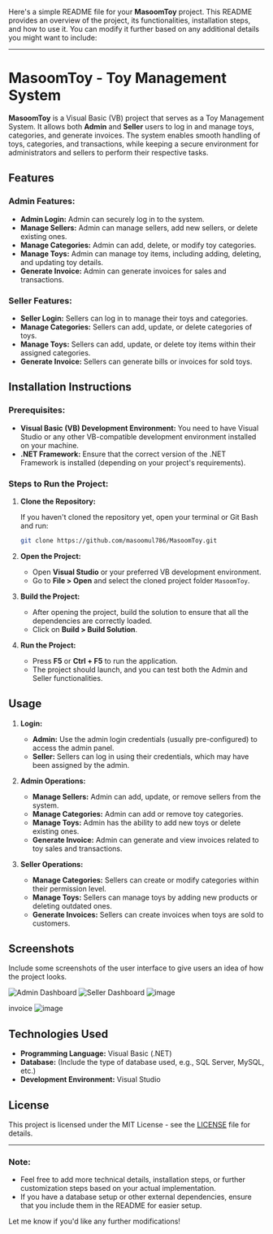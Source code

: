 Here's a simple README file for your **MasoomToy** project. This README provides an overview of the project, its functionalities, installation steps, and how to use it. You can modify it further based on any additional details you might want to include:

---

# MasoomToy - Toy Management System

**MasoomToy** is a Visual Basic (VB) project that serves as a Toy Management System. It allows both **Admin** and **Seller** users to log in and manage toys, categories, and generate invoices. The system enables smooth handling of toys, categories, and transactions, while keeping a secure environment for administrators and sellers to perform their respective tasks.

## Features

### Admin Features:
- **Admin Login:** Admin can securely log in to the system.
- **Manage Sellers:** Admin can manage sellers, add new sellers, or delete existing ones.
- **Manage Categories:** Admin can add, delete, or modify toy categories.
- **Manage Toys:** Admin can manage toy items, including adding, deleting, and updating toy details.
- **Generate Invoice:** Admin can generate invoices for sales and transactions.

### Seller Features:
- **Seller Login:** Sellers can log in to manage their toys and categories.
- **Manage Categories:** Sellers can add, update, or delete categories of toys.
- **Manage Toys:** Sellers can add, update, or delete toy items within their assigned categories.
- **Generate Invoice:** Sellers can generate bills or invoices for sold toys.

## Installation Instructions

### Prerequisites:
- **Visual Basic (VB) Development Environment:** You need to have Visual Studio or any other VB-compatible development environment installed on your machine.
- **.NET Framework:** Ensure that the correct version of the .NET Framework is installed (depending on your project's requirements).

### Steps to Run the Project:

1. **Clone the Repository:**

    If you haven't cloned the repository yet, open your terminal or Git Bash and run:

    ```bash
    git clone https://github.com/masoomul786/MasoomToy.git
    ```

2. **Open the Project:**

    - Open **Visual Studio** or your preferred VB development environment.
    - Go to **File > Open** and select the cloned project folder `MasoomToy`.

3. **Build the Project:**

    - After opening the project, build the solution to ensure that all the dependencies are correctly loaded.
    - Click on **Build > Build Solution**.

4. **Run the Project:**

    - Press **F5** or **Ctrl + F5** to run the application.
    - The project should launch, and you can test both the Admin and Seller functionalities.

## Usage

1. **Login:**
   - **Admin:** Use the admin login credentials (usually pre-configured) to access the admin panel.
   - **Seller:** Sellers can log in using their credentials, which may have been assigned by the admin.

2. **Admin Operations:**
   - **Manage Sellers:** Admin can add, update, or remove sellers from the system.
   - **Manage Categories:** Admin can add or remove toy categories.
   - **Manage Toys:** Admin has the ability to add new toys or delete existing ones.
   - **Generate Invoice:** Admin can generate and view invoices related to toy sales and transactions.

3. **Seller Operations:**
   - **Manage Categories:** Sellers can create or modify categories within their permission level.
   - **Manage Toys:** Sellers can manage toys by adding new products or deleting outdated ones.
   - **Generate Invoices:** Sellers can create invoices when toys are sold to customers.

## Screenshots

Include some screenshots of the user interface to give users an idea of how the project looks.

![Admin Dashboard](![image](https://github.com/user-attachments/assets/9513288f-685c-4f5e-a352-9a462bbff167)
)
![Seller Dashboard](![image](https://github.com/user-attachments/assets/0aad71c5-85ec-4482-ad0f-c0cfea3d2150)
)
![image](https://github.com/user-attachments/assets/9773d949-9850-43c9-8841-acb1ae888580)

invoice ![image](https://github.com/user-attachments/assets/5ea3d064-6af4-409f-97fc-a448bc73417a)




## Technologies Used

- **Programming Language:** Visual Basic (.NET)
- **Database:** (Include the type of database used, e.g., SQL Server, MySQL, etc.)
- **Development Environment:** Visual Studio

## License

This project is licensed under the MIT License - see the [LICENSE](LICENSE) file for details.

---

### Note:
- Feel free to add more technical details, installation steps, or further customization steps based on your actual implementation.
- If you have a database setup or other external dependencies, ensure that you include them in the README for easier setup.

Let me know if you'd like any further modifications!
